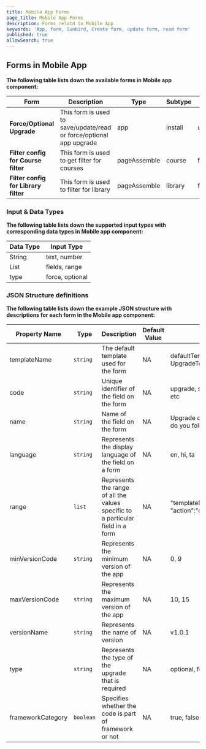 ```yaml
---
title: Mobile App Forms
page_title: Mobile App Forms
description: Forms relatd to Mobile App 
keywords: 'App, form, Sunbird, Create form, update form, read form'
published: true
allowSearch: true
---
```



## Forms in Mobile App

 **The following table lists down the available forms in Mobile app component:**

| Form | Description | Type | Subtype| Action| Component
| --- | --- |------| ------| ------| ------|
| **Force/Optional Upgrade** | This form is used to save/update/read or force/optional app upgrade | app | install | upgrade | app
| **Filter config for Course filter** | This form is used to get filter for courses | pageAssemble | course | filter | app
| **Filter config for Library filter** | This form is used to filter for library | pageAssemble | library | filter | app


### Input & Data Types 

 **The following table lists down the supported input types with corresponding data types in Mobile app component:**

 | Data Type | Input Type |
| --- | --- |
| String | text, number |
| List | fields, range |
| type | force, optional |


### JSON Structure definitions

 **The following table lists down the example JSON structure with descriptions for each form in the Mobile app component:**

 | Property Name | Type | Description | Default Value | Example |
| --- | --- | --- | --- | --- |
| templateName | `string` | The default template used for the form | NA |defaultTemplate, defaultApp UpgradeTemplate|
| code | `string` | Unique identifier of the field on the form | NA | upgrade, syllabus, topic, purpose etc|
| name | `string` | Name of the field on the form | NA |Upgrade of the  app, What syllabus do you follow?|
| language | `string` | Represents the display language of the field on a form | NA |en, hi, ta|
| range | `list` |  Represents the range of all the values specific to a particular field in a form | NA |  "templateName":"defaultTemplate", "action":"onboarding", "fields":[]|
| minVersionCode | `string`| Represents the minimum version of the app | NA |0, 9|
| maxVersionCode | `string` | Represents the maximum version of the app | NA |10, 15|
| versionName | `string` | Represents the name of version | NA | v1.0.1|
| type | `string` | Represents the type of the upgrade that is required | NA | optional, force|
| frameworkCategory | `boolean` | Specifies whether the code is part of framework or not  | NA | true, false|